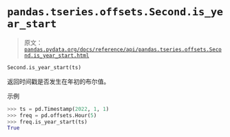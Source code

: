 # `pandas.tseries.offsets.Second.is_year_start`

> 原文：[`pandas.pydata.org/docs/reference/api/pandas.tseries.offsets.Second.is_year_start.html`](https://pandas.pydata.org/docs/reference/api/pandas.tseries.offsets.Second.is_year_start.html)

```py
Second.is_year_start(ts)
```

返回时间戳是否发生在年初的布尔值。

示例

```py
>>> ts = pd.Timestamp(2022, 1, 1)
>>> freq = pd.offsets.Hour(5)
>>> freq.is_year_start(ts)
True 
```
